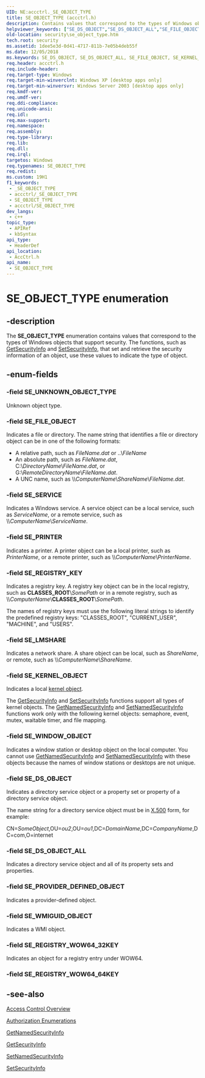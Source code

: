 ```yaml
---
UID: NE:accctrl._SE_OBJECT_TYPE
title: SE_OBJECT_TYPE (accctrl.h)
description: Contains values that correspond to the types of Windows objects that support security.
helpviewer_keywords: ["SE_DS_OBJECT","SE_DS_OBJECT_ALL","SE_FILE_OBJECT","SE_KERNEL_OBJECT","SE_LMSHARE","SE_OBJECT_TYPE","SE_OBJECT_TYPE enumeration [Security]","SE_PRINTER","SE_PROVIDER_DEFINED_OBJECT","SE_REGISTRY_KEY","SE_REGISTRY_WOW64_32KEY","SE_SERVICE","SE_UNKNOWN_OBJECT_TYPE","SE_WINDOW_OBJECT","SE_WMIGUID_OBJECT","_win32_se_object_type_str","accctrl/SE_DS_OBJECT","accctrl/SE_DS_OBJECT_ALL","accctrl/SE_FILE_OBJECT","accctrl/SE_KERNEL_OBJECT","accctrl/SE_LMSHARE","accctrl/SE_OBJECT_TYPE","accctrl/SE_PRINTER","accctrl/SE_PROVIDER_DEFINED_OBJECT","accctrl/SE_REGISTRY_KEY","accctrl/SE_REGISTRY_WOW64_32KEY","accctrl/SE_SERVICE","accctrl/SE_UNKNOWN_OBJECT_TYPE","accctrl/SE_WINDOW_OBJECT","accctrl/SE_WMIGUID_OBJECT","security.se_object_type"]
old-location: security\se_object_type.htm
tech.root: security
ms.assetid: 1dee5e3d-0d41-4717-811b-7e05b4deb55f
ms.date: 12/05/2018
ms.keywords: SE_DS_OBJECT, SE_DS_OBJECT_ALL, SE_FILE_OBJECT, SE_KERNEL_OBJECT, SE_LMSHARE, SE_OBJECT_TYPE, SE_OBJECT_TYPE enumeration [Security], SE_PRINTER, SE_PROVIDER_DEFINED_OBJECT, SE_REGISTRY_KEY, SE_REGISTRY_WOW64_32KEY, SE_SERVICE, SE_UNKNOWN_OBJECT_TYPE, SE_WINDOW_OBJECT, SE_WMIGUID_OBJECT, _win32_se_object_type_str, accctrl/SE_DS_OBJECT, accctrl/SE_DS_OBJECT_ALL, accctrl/SE_FILE_OBJECT, accctrl/SE_KERNEL_OBJECT, accctrl/SE_LMSHARE, accctrl/SE_OBJECT_TYPE, accctrl/SE_PRINTER, accctrl/SE_PROVIDER_DEFINED_OBJECT, accctrl/SE_REGISTRY_KEY, accctrl/SE_REGISTRY_WOW64_32KEY, accctrl/SE_SERVICE, accctrl/SE_UNKNOWN_OBJECT_TYPE, accctrl/SE_WINDOW_OBJECT, accctrl/SE_WMIGUID_OBJECT, security.se_object_type
req.header: accctrl.h
req.include-header: 
req.target-type: Windows
req.target-min-winverclnt: Windows XP [desktop apps only]
req.target-min-winversvr: Windows Server 2003 [desktop apps only]
req.kmdf-ver: 
req.umdf-ver: 
req.ddi-compliance: 
req.unicode-ansi: 
req.idl: 
req.max-support: 
req.namespace: 
req.assembly: 
req.type-library: 
req.lib: 
req.dll: 
req.irql: 
targetos: Windows
req.typenames: SE_OBJECT_TYPE
req.redist: 
ms.custom: 19H1
f1_keywords:
 - _SE_OBJECT_TYPE
 - accctrl/_SE_OBJECT_TYPE
 - SE_OBJECT_TYPE
 - accctrl/SE_OBJECT_TYPE
dev_langs:
 - c++
topic_type:
 - APIRef
 - kbSyntax
api_type:
 - HeaderDef
api_location:
 - AccCtrl.h
api_name:
 - SE_OBJECT_TYPE
---
```


# SE_OBJECT_TYPE enumeration


## -description

The <b>SE_OBJECT_TYPE</b> enumeration contains values that correspond to the types of Windows objects that support security. The functions, such as 
<a href="/windows/desktop/api/aclapi/nf-aclapi-getsecurityinfo">GetSecurityInfo</a> and 
<a href="/windows/desktop/api/aclapi/nf-aclapi-setsecurityinfo">SetSecurityInfo</a>, that set and retrieve the security information of an object, use these values to indicate the type of object.

## -enum-fields

### -field SE_UNKNOWN_OBJECT_TYPE

Unknown object type.

### -field SE_FILE_OBJECT

Indicates a file or directory. The name string that identifies a file or directory object can be in one of the following formats:

<ul>
<li>A relative path, such as <i>FileName.dat</i> or ..&#92;<i>FileName</i></li>
<li>An absolute path, such as <i>FileName.dat</i>, C:&#92;<i>DirectoryName</i>&#92;<i>FileName.dat</i>, or G:&#92;<i>RemoteDirectoryName</i>&#92;<i>FileName.dat</i>.</li>
<li>A UNC name, such as &#92;&#92;<i>ComputerName</i>&#92;<i>ShareName</i>&#92;<i>FileName.dat</i>.</li>
</ul>

### -field SE_SERVICE

Indicates a Windows service. A service object can be a local service, such as <i>ServiceName</i>, or a remote service, such as &#92;&#92;<i>ComputerName</i>&#92;<i>ServiceName</i>.

### -field SE_PRINTER

Indicates a printer. A printer object can be a local printer, such as <i>PrinterName</i>, or a remote printer, such as &#92;&#92;<i>ComputerName</i>&#92;<i>PrinterName</i>.

### -field SE_REGISTRY_KEY

Indicates a registry key. A registry key object can be in the local registry, such as <b>CLASSES_ROOT</b>&#92;<i>SomePath</i> or in a remote registry, such as &#92;&#92;<i>ComputerName</i>&#92;<b>CLASSES_ROOT</b>&#92;<i>SomePath</i>. 




The names of registry keys must use the following literal strings to identify the predefined registry keys: "CLASSES_ROOT", "CURRENT_USER", "MACHINE", and "USERS".

### -field SE_LMSHARE

Indicates a network share. A share object can be local, such as <i>ShareName</i>, or remote, such as &#92;&#92;<i>ComputerName</i>&#92;<i>ShareName</i>.

### -field SE_KERNEL_OBJECT

Indicates a local 
<a href="/windows/desktop/SysInfo/kernel-objects">kernel object</a>. 




The 
<a href="/windows/desktop/api/aclapi/nf-aclapi-getsecurityinfo">GetSecurityInfo</a> and 
<a href="/windows/desktop/api/aclapi/nf-aclapi-setsecurityinfo">SetSecurityInfo</a> functions support all types of kernel objects. The 
<a href="/windows/desktop/api/aclapi/nf-aclapi-getnamedsecurityinfoa">GetNamedSecurityInfo</a> and 
<a href="/windows/desktop/api/aclapi/nf-aclapi-setnamedsecurityinfoa">SetNamedSecurityInfo</a> functions work only with the following kernel objects: semaphore, event, mutex, waitable timer, and file mapping.

### -field SE_WINDOW_OBJECT

Indicates a window station or desktop object on the local computer. You cannot use 
<a href="/windows/desktop/api/aclapi/nf-aclapi-getnamedsecurityinfoa">GetNamedSecurityInfo</a> and 
<a href="/windows/desktop/api/aclapi/nf-aclapi-setnamedsecurityinfoa">SetNamedSecurityInfo</a> with these objects because the names of window stations or desktops are not unique.

### -field SE_DS_OBJECT

Indicates a directory service object or a property set or property of a directory service object. 

The name string for a directory service object must be  in <a href="/windows/desktop/SecGloss/x-gly">X.500</a> form, for example:

CN=<i>SomeObject</i>,OU=<i>ou2</i>,OU=<i>ou1</i>,DC=<i>DomainName</i>,DC=<i>CompanyName</i>,DC=com,O=internet

### -field SE_DS_OBJECT_ALL

Indicates a directory service object and all of its property sets and properties.

### -field SE_PROVIDER_DEFINED_OBJECT

Indicates a provider-defined object.

### -field SE_WMIGUID_OBJECT

Indicates a WMI object.

### -field SE_REGISTRY_WOW64_32KEY

Indicates an object for a registry entry under WOW64.

### -field SE_REGISTRY_WOW64_64KEY

## -see-also

<a href="/windows/desktop/SecAuthZ/access-control">Access Control Overview</a>



<a href="/windows/desktop/SecAuthZ/authorization-enumerations">Authorization Enumerations</a>



<a href="/windows/desktop/api/aclapi/nf-aclapi-getnamedsecurityinfoa">GetNamedSecurityInfo</a>



<a href="/windows/desktop/api/aclapi/nf-aclapi-getsecurityinfo">GetSecurityInfo</a>



<a href="/windows/desktop/api/aclapi/nf-aclapi-setnamedsecurityinfoa">SetNamedSecurityInfo</a>



<a href="/windows/desktop/api/aclapi/nf-aclapi-setsecurityinfo">SetSecurityInfo</a>
